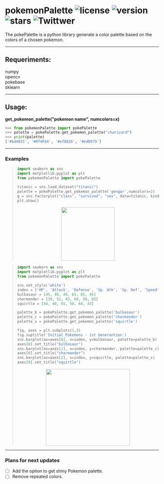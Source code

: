 # pokemonPalette ![license](https://img.shields.io/github/license/MilanCalegari/pokePalette) ![version](https://img.shields.io/pypi/v/pokemonPalette) ![stars](https://img.shields.io/github/stars/MilanCalegari/pokePalette?style=social) ![Twittwer](https://img.shields.io/twitter/follow/rmcalegari?style=social)
The pokePalette is a python library generate a color palette based on the colors of a chosen pokemon.  


____
## Requeriments:  
 numpy  
 opencv  
 pokebase   
 sklearn
____
## Usage:

**get_pokemon_palette("pokemon name", numcolors=x)**

```python
>>> from pokemonPalette import pokePalette
>>> palette = pokePalette.get_pokemon_palette("charizard")
>>> print(palette)
['#bd4831', '#0f4F64', '#ef8826', '#edD079']
```
____
### Examples

> ```python
> import seaborn as sns
> import matplotlib.pyplot as plt
> from pokemonPalette import pokePalette
> 
> titanic = sns.load_dataset("titanic")
> palette = pokePalette.get_pokemon_palette('gengar',numcolors=2)
> g = sns.factorplot("class", "survived", "sex", data=titanic, kind="bar", palette=palette, legend=False)
> plt.show()
> ```
> <p align="center">
>    <img  width="175" height="175" src="https://user-images.githubusercontent.com/52531634/130979729-355d3f91-c8aa-4a3a-8082-fb7260c4e5a2.png" />
> </p>  
  
>```python
>import seaborn as sns
>import matplotlib.pyplot as plt
>from pokemonPalette import pokePalette
>
>sns.set_style('white')
>index = ['HP', 'Attack', 'Defense', 'Sp. Atk', 'Sp. Def', 'Speed']
>bulbasaur = [45, 49, 49, 65, 65, 45]
>charmander = [39, 52, 43, 60, 50, 65]
>squirtle = [44, 48, 65, 50, 64, 43]
>
>palette_b = pokePalette.get_pokemon_palette('bulbasaur')
>palette_c = pokePalette.get_pokemon_palette('charmander')
>palette_s = pokePalette.get_pokemon_palette('squirtle')
>
>fig, axes = plt.subplots(1,3)
>fig.suptitle('Initial Pokemons - 1st Generantion')
>sns.barplot(ax=axes[0], x=index, y=bulbasaur, palette=palette_b)
>axes[0].set_title("bulbasaur")
>sns.barplot(ax=axes[1], x=index, y=charmander, palette=palette_c)
>axes[0].set_title("charmander")
>sns.barplot(ax=axes[2], x=index, y=squirtle, palette=palette_s)
>axes[0].set_title("squirtle")
>```
> <p align="center">
>    <img  width="275" height="250" src="https://user-images.githubusercontent.com/52531634/130992215-d5ec9de4-fa29-4ae9-b4d6-37e3be1ddc3e.png" />
> </p>  
  
____
### Plans for next updates
- [ ] Add the option to get shiny Pokemon palette.  
- [ ] Remove repeated colors. 
